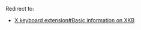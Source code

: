 Redirect to:

*   [X keyboard extension#Basic information on XKB](/index.php/X_keyboard_extension#Basic_information_on_XKB "X keyboard extension")